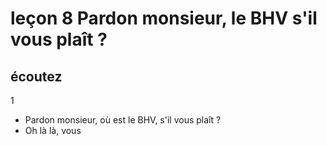 
# leçon 8 Pardon monsieur, le BHV s'il vous plaît ?

## écoutez

1
- Pardon monsieur, où est le BHV, s'il vous plaît ?
- Oh là là, vous
<!--stackedit_data:
eyJoaXN0b3J5IjpbLTYwOTc4OTM4MiwxNjMzNzA3NzU0XX0=
-->